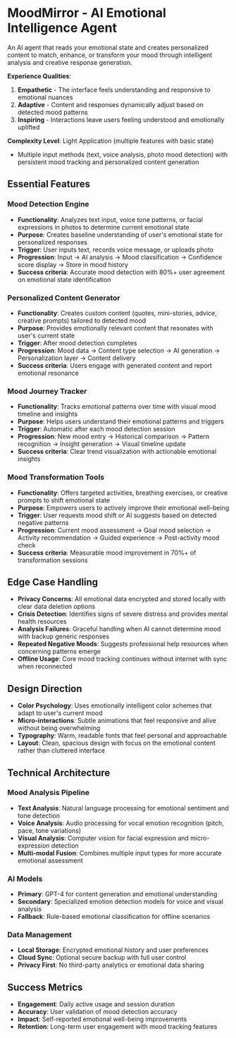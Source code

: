 # MoodMirror - AI Emotional Intelligence Agent

An AI agent that reads your emotional state and creates personalized content to match, enhance, or transform your mood through intelligent analysis and creative response generation.

**Experience Qualities**: 
1. **Empathetic** - The interface feels understanding and responsive to emotional nuances
2. **Adaptive** - Content and responses dynamically adjust based on detected mood patterns  
3. **Inspiring** - Interactions leave users feeling understood and emotionally uplifted

**Complexity Level**: Light Application (multiple features with basic state)
- Multiple input methods (text, voice analysis, photo mood detection) with persistent mood tracking and personalized content generation

## Essential Features

### Mood Detection Engine
- **Functionality**: Analyzes text input, voice tone patterns, or facial expressions in photos to determine current emotional state
- **Purpose**: Creates baseline understanding of user's emotional state for personalized responses
- **Trigger**: User inputs text, records voice message, or uploads photo
- **Progression**: Input → AI analysis → Mood classification → Confidence score display → Store in mood history
- **Success criteria**: Accurate mood detection with 80%+ user agreement on emotional state identification

### Personalized Content Generator  
- **Functionality**: Creates custom content (quotes, mini-stories, advice, creative prompts) tailored to detected mood
- **Purpose**: Provides emotionally relevant content that resonates with user's current state
- **Trigger**: After mood detection completes
- **Progression**: Mood data → Content type selection → AI generation → Personalization layer → Content delivery
- **Success criteria**: Users engage with generated content and report emotional resonance

### Mood Journey Tracker
- **Functionality**: Tracks emotional patterns over time with visual mood timeline and insights
- **Purpose**: Helps users understand their emotional patterns and triggers
- **Trigger**: Automatic after each mood detection session
- **Progression**: New mood entry → Historical comparison → Pattern recognition → Insight generation → Visual timeline update
- **Success criteria**: Clear trend visualization with actionable emotional insights

### Mood Transformation Tools
- **Functionality**: Offers targeted activities, breathing exercises, or creative prompts to shift emotional state
- **Purpose**: Empowers users to actively improve their emotional well-being
- **Trigger**: User requests mood shift or AI suggests based on detected negative patterns
- **Progression**: Current mood assessment → Goal mood selection → Activity recommendation → Guided experience → Post-activity mood check
- **Success criteria**: Measurable mood improvement in 70%+ of transformation sessions

## Edge Case Handling
- **Privacy Concerns**: All emotional data encrypted and stored locally with clear data deletion options
- **Crisis Detection**: Identifies signs of severe distress and provides mental health resources
- **Analysis Failures**: Graceful handling when AI cannot determine mood with backup generic responses
- **Repeated Negative Moods**: Suggests professional help resources when concerning patterns emerge
- **Offline Usage**: Core mood tracking continues without internet with sync when reconnected

## Design Direction
- **Color Psychology**: Uses emotionally intelligent color schemes that adapt to user's current mood
- **Micro-interactions**: Subtle animations that feel responsive and alive without being overwhelming
- **Typography**: Warm, readable fonts that feel personal and approachable
- **Layout**: Clean, spacious design with focus on the emotional content rather than cluttered interface

## Technical Architecture

### Mood Analysis Pipeline
- **Text Analysis**: Natural language processing for emotional sentiment and tone detection
- **Voice Analysis**: Audio processing for vocal emotion recognition (pitch, pace, tone variations)
- **Visual Analysis**: Computer vision for facial expression and micro-expression detection
- **Multi-modal Fusion**: Combines multiple input types for more accurate emotional assessment

### AI Models
- **Primary**: GPT-4 for content generation and emotional understanding
- **Secondary**: Specialized emotion detection models for voice and visual analysis
- **Fallback**: Rule-based emotional classification for offline scenarios

### Data Management
- **Local Storage**: Encrypted emotional history and user preferences
- **Cloud Sync**: Optional secure backup with full user control
- **Privacy First**: No third-party analytics or emotional data sharing

## Success Metrics
- **Engagement**: Daily active usage and session duration
- **Accuracy**: User validation of mood detection accuracy
- **Impact**: Self-reported emotional well-being improvements
- **Retention**: Long-term user engagement with mood tracking features
